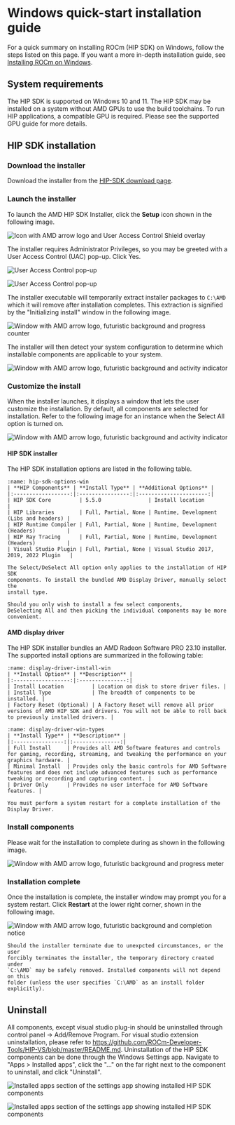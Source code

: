 # Windows quick-start installation guide

For a quick summary on installing ROCm (HIP SDK) on Windows, follow the steps listed on this page. If
you want a more in-depth installation guide, see
[Installing ROCm on Windows](./install.md).

## System requirements

The HIP SDK is supported on Windows 10 and 11. The HIP SDK may be installed on a
system without AMD GPUs to use the build toolchains. To run HIP applications, a
compatible GPU is required. Please see the supported GPU guide for more details.

## HIP SDK installation

### Download the installer

Download the installer from the
[HIP-SDK download page](https://www.amd.com/en/developer/rocm-hub/hip-sdk.html).

### Launch the installer

To launch the AMD HIP SDK Installer, click the **Setup** icon shown in the following image.

![Icon with AMD arrow logo and User Access Control Shield overlay](../../data/install/windows/000-setup-icon.png "Setup Icon")

The installer requires Administrator Privileges, so you may be greeted with a
User Access Control (UAC) pop-up. Click Yes.

![User Access Control pop-up](../../data/install/windows/001-uac-dark.png "User Access Control pop-up")

![User Access Control pop-up](../../data/install/windows/001-uac-light.png "User Access Control pop-up")

The installer executable will temporarily extract installer packages to `C:\AMD`
which it will remove after installation completes. This extraction is signified
by the "Initializing install" window in the following image.

![Window with AMD arrow logo, futuristic background and progress counter](../../data/install/windows/002-initializing.png "Installer initialization window")

The installer will then detect your system configuration to determine which installable components
are applicable to your system.

![Window with AMD arrow logo, futuristic background and activity indicator](../../data/install/windows/003-detecting-system-config.png "Installer initialization window")

### Customize the install

When the installer launches, it displays a window that lets the user customize
the installation. By default, all components are selected for installation.
Refer to the following image for an instance when the Select All option
is turned on.

![Window with AMD arrow logo, futuristic background and activity indicator](../../data/install/windows/004-installer-window.png "Installer initialization window")

#### HIP SDK installer

The HIP SDK installation options are listed in the following table.

```{table} HIP SDK Components for Installation
:name: hip-sdk-options-win
| **HIP Components** | **Install Type** | **Additional Options** |
|:------------------:|:----------------:|:----------------------:|
| HIP SDK Core         | 5.5.0               | Install location                        |
| HIP Libraries        | Full, Partial, None | Runtime, Development (Libs and headers) |
| HIP Runtime Compiler | Full, Partial, None | Runtime, Development (Headers)          |
| HIP Ray Tracing      | Full, Partial, None | Runtime, Development (Headers)          |
| Visual Studio Plugin | Full, Partial, None | Visual Studio 2017, 2019, 2022 Plugin   |
```

```{note}
The Select/DeSelect All option only applies to the installation of HIP SDK
components. To install the bundled AMD Display Driver, manually select the
install type.
```

```{tip}
Should you only wish to install a few select components,
DeSelecting All and then picking the individual components may be more
convenient.
```

#### AMD display driver

The HIP SDK installer bundles an AMD Radeon Software PRO 23.10 installer. The
supported install options are summarized in the following table:

```{table} AMD Display Driver Install Options
:name: display-driver-install-win
| **Install Option** | **Description** |
|:------------------:|:---------------:|
| Install Location         | Location on disk to store driver files. |
| Install Type             | The breadth of components to be installed. |
| Factory Reset (Optional) | A Factory Reset will remove all prior versions of AMD HIP SDK and drivers. You will not be able to roll back to previously installed drivers. |
```

```{table} AMD Display Driver Install Types
:name: display-driver-win-types
| **Install Type** | **Description** |
|:----------------:|:---------------:|
| Full Install     | Provides all AMD Software features and controls for gaming, recording, streaming, and tweaking the performance on your graphics hardware. |
| Minimal Install  | Provides only the basic controls for AMD Software features and does not include advanced features such as performance tweaking or recording and capturing content. |
| Driver Only      | Provides no user interface for AMD Software features. |
```

```{note}
You must perform a system restart for a complete installation of the
Display Driver.
```

### Install components

Please wait for the installation to complete during as shown in the following image.

![Window with AMD arrow logo, futuristic background and progress meter](../../data/install/windows/012-install-progress.png "Installation progress")

### Installation complete

Once the installation is complete, the installer window may prompt you for a
system restart. Click **Restart** at the lower right corner, shown in the following image.

![Window with AMD arrow logo, futuristic background and completion notice](../../data/install/windows/013-install-complete.png "Installation complete")

```{error}
Should the installer terminate due to unexpcted circumstances, or the user
forcibly terminates the installer, the temporary directory created under
`C:\AMD` may be safely removed. Installed components will not depend on this
folder (unless the user specifies `C:\AMD` as an install folder explicitly).
```

## Uninstall

All components, except visual studio plug-in should be uninstalled through
control panel -> Add/Remove Program. For visual studio extension uninstallation,
please refer to
<https://github.com/ROCm-Developer-Tools/HIP-VS/blob/master/README.md>.
Uninstallation of the HIP SDK components can be done through the Windows
Settings app. Navigate to "Apps > Installed apps", click the "..." on the far
right next to the component to uninstall, and click "Uninstall".

![Installed apps section of the settings app showing installed HIP SDK components](../../data/install/windows/014-uninstall-dark.png "Removing the SDK via the settings app")

![Installed apps section of the settings app showing installed HIP SDK components](../../data/install/windows/014-uninstall-light.png "Removing the SDK via the settings app")

